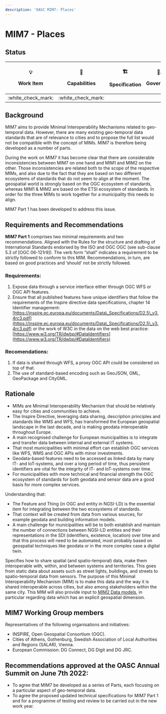 ```yaml
---
description: 'OASC MIM7: Places'
---
```


# MIM7 - Places

## Status

| <p><span data-gb-custom-inline data-tag="emoji" data-code="1f4a1">💡</span></p><p>Work Item</p> | <p><span data-gb-custom-inline data-tag="emoji" data-code="1f9e9">🧩</span></p><p>Capabilities</p> | <p><span data-gb-custom-inline data-tag="emoji" data-code="1f3d7">🏗</span></p><p>Specification</p> | <p><span data-gb-custom-inline data-tag="emoji" data-code="1f469-2696">👩⚖</span></p><p>Governance</p> |
| :---------------------------------------------------------------------------------------------: | :------------------------------------------------------------------------------------------------: | :-------------------------------------------------------------------------------------------------: | :----------------------------------------------------------------------------------------------------: |
|                                       :white\_check\_mark:                                      |                                        :white\_check\_mark:                                        |                                                                                                     |                                                                                                        |

## Background

MIM7 aims to provide Minimal Interoperability Mechanisms related to geo-temporal data. However, there are many existing geo-temporal data standards that are of relevance to cities and to propose the full list would not be compatible with the concept of MIMs. MIM7 is therefore being developed as a number of parts.

During the work on MIM7 it has become clear that there are considerable inconsistencies between MIM7 on one hand and MIM1 and MIM2 on the other. Those inconsistencies are related both to the scope of the respective MIMs, and also due to the fact that they are based on two different ecosystems of standards that do not seem to align at the moment. The geospatial world is strongly based on the OGC ecosystem of standards, whereas MIM1 & MIM2 are based on the ETSI ecosystem of standards. In order for the three MIMs to work together for a municipality this needs to align.

MIM7 Part 1 has been developed to address this issue.

## Requirements and Recommendations

**MIM7 Part 1** comprises two minimal requirements and two recommendations. Aligned with the Rules for the structure and drafting of International Standards endorsed by the ISO and OGC OGC (see sub-clause 5.3 of \[OGC 06-121r9]). The verb form “shall” indicates a requirement to be strictly followed to conform to this MIM. Recommendations, in turn, are based on good practices and ‘should’ not be strictly followed.

### Requirements:

1. Expose data through a service interface either through OGC WFS or OGC API features.
2. Ensure that all published features have unique identifiers that follow the requirements of the Inspire directive data specifications, chapter 14 Identifier management: [https://inspire.ec.europa.eu/documents/Data\_Specifications/D2.5\_v3.4rc3.pdf](https://inspire.ec.europa.eu/documents/Data\_Specifications/D2.5\_v3.4rc3.pdf) or the work of W3C in the data on the web best practice: [https://www.w3.org/TR/dwbp/#DataIdentifiers](https://www.w3.org/TR/dwbp/#DataIdentifiers)

### Recomendations:

1. If data is shared through WFS, a proxy OGC API could be considered on top of that.
2. The use of standard-based encoding such as GeoJSON, GML, GeoPackage and CityGML.

## Rationale

* MIMs are Minimal Interoperability Mechanism that should be relatively easy for cities and communities to achieve.
* The Inspire Directive, leveraging data sharing, description principles and standards like WMS and WFS, has transformed the European geospatial landscape in the last decade, and is making geodata interoperable throughout Europe.
* A main recognised challenge for European municipalities is to integrate and transfer data between internal and external IT systems.
* That most municipalities with minimal effort can establish OGC services like WFS, WMS and OGC APIs with minor investments.
* Geodata-based features need to be accessed as linked data by many IT- and IoT-systems, and over a long period of time, thus persistent identifiers are vital for the integrity of IT- and IoT-systems over time.
* For municipalities with more technical and financial strength the OGC ecosystem of standards for both geodata and sensor data are a good basis for more complex services.

Understanding that:

* The Feature and Thing (in OGC and entity in NGSI-LD) is the essential item for integrating between the two ecosystems of standards.
* That context will be created from data from various sources, for example geodata and building information models.
* A main challenge for municipalities will be to both establish and maintain the number of connections between NGSI-LD entities and their representations in the SDI (identifiers, existence, location) over time and that this process will need to be automated, most probably based on geospatial techniques like geodata or in the more complex case a digital twin.

Specifies how to share spatial (and spatio-temporal) data, make them interoperable with, within, and between systems and territories. This goes from static data about assets such as street lights, buildings, and streets to spatio-temporal data from sensors. The purpose of this Minimal Interoperability Mechanism (MIM) is to make this data and the way it is shared interoperable across cities, but also among stakeholders within the same city. This MIM will also provide input to [MIM2 Data models](oasc-mim-2-data-models.md), in particular regarding data which has an explicit geospatial dimension.

## MIM7 Working Group members

Representatives of the following organisations and initiatives:

* INSPIRE, Open Geospatial Consortium (OGC).
* Cities of Athens, Gothenburg, Swedish Association of Local Authorities and Regions (SALAR), Vienna.
* European Commission: DG Connect, DG Digit and DG JRC.

## Recommendations approved at the OASC Annual Summit on June 7th 2022:

* To agree that MIM7 be developed as a series of Parts, each focusing on a particular aspect of geo-temporal data.
* To agree the proposed updated technical specifications for MIM7 Part 1 and for a programme of testing and review to be carried out in the new work year.
